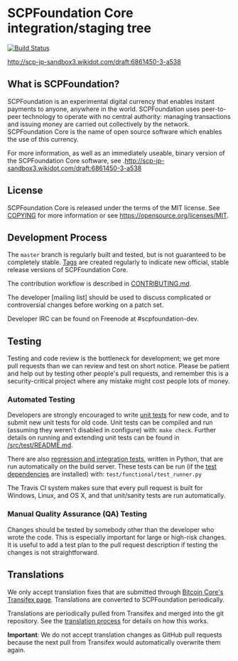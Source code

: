 SCPFoundation Core integration/staging tree
=====================================

[![Build Status](https://travis-ci.org/scpfoundation-project/scpfoundation.svg?branch=master)](https://travis-ci.org/scpfoundation-project/scpfoundation)

http://scp-jp-sandbox3.wikidot.com/draft:6861450-3-a538

What is SCPFoundation?
----------------

SCPFoundation is an experimental digital currency that enables instant payments to
anyone, anywhere in the world. SCPFoundation uses peer-to-peer technology to operate
with no central authority: managing transactions and issuing money are carried
out collectively by the network. SCPFoundation Core is the name of open source
software which enables the use of this currency.

For more information, as well as an immediately useable, binary version of
the SCPFoundation Core software, see .http://scp-jp-sandbox3.wikidot.com/draft:6861450-3-a538

License
-------

SCPFoundation Core is released under the terms of the MIT license. See [COPYING](COPYING) for more
information or see https://opensource.org/licenses/MIT.

Development Process
-------------------

The `master` branch is regularly built and tested, but is not guaranteed to be
completely stable. [Tags](https://github.com/scpfoundation-project/scpfoundation/tags) are created
regularly to indicate new official, stable release versions of SCPFoundation Core.

The contribution workflow is described in [CONTRIBUTING.md](CONTRIBUTING.md).

The developer [mailing list]
should be used to discuss complicated or controversial changes before working
on a patch set.

Developer IRC can be found on Freenode at #scpfoundation-dev.

Testing
-------

Testing and code review is the bottleneck for development; we get more pull
requests than we can review and test on short notice. Please be patient and help out by testing
other people's pull requests, and remember this is a security-critical project where any mistake might cost people
lots of money.

### Automated Testing

Developers are strongly encouraged to write [unit tests](src/test/README.md) for new code, and to
submit new unit tests for old code. Unit tests can be compiled and run
(assuming they weren't disabled in configure) with: `make check`. Further details on running
and extending unit tests can be found in [/src/test/README.md](/src/test/README.md).

There are also [regression and integration tests](/test), written
in Python, that are run automatically on the build server.
These tests can be run (if the [test dependencies](/test) are installed) with: `test/functional/test_runner.py`

The Travis CI system makes sure that every pull request is built for Windows, Linux, and OS X, and that unit/sanity tests are run automatically.

### Manual Quality Assurance (QA) Testing

Changes should be tested by somebody other than the developer who wrote the
code. This is especially important for large or high-risk changes. It is useful
to add a test plan to the pull request description if testing the changes is
not straightforward.

Translations
------------

We only accept translation fixes that are submitted through [Bitcoin Core's Transifex page](https://www.transifex.com/projects/p/bitcoin/).
Translations are converted to SCPFoundation periodically.

Translations are periodically pulled from Transifex and merged into the git repository. See the
[translation process](doc/translation_process.md) for details on how this works.

**Important**: We do not accept translation changes as GitHub pull requests because the next
pull from Transifex would automatically overwrite them again.
